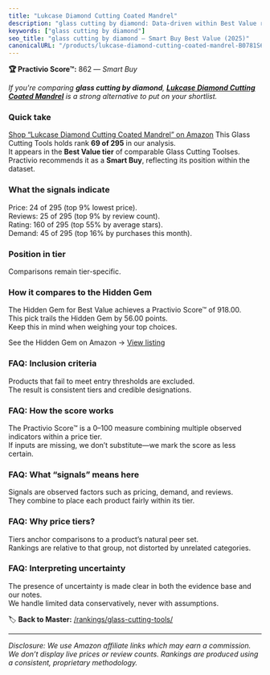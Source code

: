 ```yaml
---
title: "Lukcase Diamond Cutting Coated Mandrel"
description: "glass cutting by diamond: Data-driven within Best Value ranking using the Practivio Score™. Positioned by quality, value, demand, findability, momentum."
keywords: ["glass cutting by diamond"]
seo_title: "glass cutting by diamond — Smart Buy Best Value (2025)"
canonicalURL: "/products/lukcase-diamond-cutting-coated-mandrel-B0781S621S/"
---
```


**🏆 Practivio Score™:** 862 — _Smart Buy_


*If you're comparing **glass cutting by diamond**, **[Lukcase Diamond Cutting Coated Mandrel](https://www.amazon.com/dp/B0781S621S?tag=practivio-20)** is a strong alternative to put on your shortlist.*
### Quick take
[Shop “Lukcase Diamond Cutting Coated Mandrel” on Amazon](https://www.amazon.com/dp/B0781S621S?tag=practivio-20)
This Glass Cutting Tools holds rank **69 of 295** in our analysis.  
It appears in the **Best Value tier** of comparable Glass Cutting Toolses.  
Practivio recommends it as a **Smart Buy**, reflecting its position within the dataset.

### What the signals indicate
Price: 24 of 295 (top 9% lowest price).  
Reviews: 25 of 295 (top 9% by review count).  
Rating: 160 of 295 (top 55% by average stars).  
Demand: 45 of 295 (top 16% by purchases this month).

### Position in tier
Comparisons remain tier-specific.

### How it compares to the Hidden Gem
The Hidden Gem for Best Value achieves a Practivio Score™ of 918.00.  
This pick trails the Hidden Gem by 56.00 points.  
Keep this in mind when weighing your top choices.  

See the Hidden Gem on Amazon → [View listing](https://www.amazon.com/dp/B073JCMTW2?tag=practivio-20)

### FAQ: Inclusion criteria
Products that fail to meet entry thresholds are excluded.  
The result is consistent tiers and credible designations.

### FAQ: How the score works
The Practivio Score™ is a 0–100 measure combining multiple observed indicators within a price tier.  
If inputs are missing, we don’t substitute—we mark the score as less certain.

### FAQ: What “signals” means here
Signals are observed factors such as pricing, demand, and reviews.  
They combine to place each product fairly within its tier.

### FAQ: Why price tiers?
Tiers anchor comparisons to a product’s natural peer set.  
Rankings are relative to that group, not distorted by unrelated categories.

### FAQ: Interpreting uncertainty
The presence of uncertainty is made clear in both the evidence base and our notes.  
We handle limited data conservatively, never with assumptions.


🏷️ **Back to Master:** [/rankings/glass-cutting-tools/](/rankings/glass-cutting-tools/)

---
_Disclosure: We use Amazon affiliate links which may earn a commission. We don’t display live prices or review counts. Rankings are produced using a consistent, proprietary methodology._
